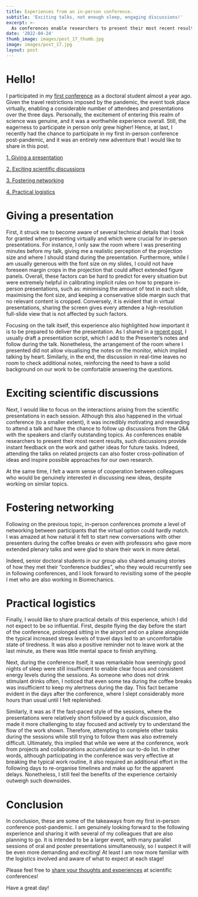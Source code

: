 ```yaml
---
title: Experiences from an in-person conference.
subtitle: 'Exciting talks, not enough sleep, engaging discussions!'
excerpt: >-
  As conferences enable researchers to present their most recent results, such discussions provide instant feedback on the work and gather ideas for future tasks.
date: '2022-04-24'
thumb_image: images/post_17_thumb.jpg
image: images/post_17.jpg
layout: post
---
```


# Hello!

I participated in my [first conference](https://franciscomcm.github.io/blog/esb-congress/) as a doctoral student almost a year ago. Given the travel restrictions imposed by the pandemic, the event took place virtually, enabling a considerable number of attendees and presentations over the three days. Personally, the excitement of entering this realm of science was genuine, and it was a worthwhile experience overall. Still, the eagerness to participate in person only grew higher!
Hence, at last, I recently had the chance to participate in my first in-person conference post-pandemic, and it was an entirely new adventure that I would like to share in this post.

[1. Giving a presentation](#oral_presentation)

[2. Exciting scientific discussions](#science_disc)

[3. Fostering networking](#network)

[4. Practical logistics](#logistics)

# <a name="oral_presentation">Giving a presentation</a>
First, it struck me to become aware of several technical details that I took for granted when presenting virtually and which were crucial for in-person presentations. For instance, I only saw the room where I was presenting minutes before my talk, giving me a realistic perception of the projection size and where I should stand during the presentation. Furthermore, while I am usually generous with the font size on my slides, I could not have foreseen margin crops in the projection that could affect extended figure panels. Overall, these factors can be hard to predict for every situation but were extremely helpful in calibrating implicit rules on how to prepare in-person presentations, such as: minimising the amount of text in each slide, maximising the font size, and keeping a conservative slide margin such that no relevant content is cropped. Conversely, it is evident that in virtual presentations, sharing the screen gives every attendee a high-resolution full-slide view that is not affected by such factors.

Focusing on the talk itself, this experience also highlighted how important it is to be prepared to deliver the presentation. As I shared in a [recent post](https://franciscomcm.github.io/blog/preparing-presentations/), I usually draft a presentation script, which I add to the Presenter’s notes and follow during the talk. Nonetheless, the arrangement of the room where I presented did not allow visualising the notes on the monitor, which implied talking by heart. Similarly, in the end, the discussion in real-time leaves no room to check additional notes, reinforcing the need to have a solid background on our work to be comfortable answering the questions.


# <a name="science_disc">Exciting scientific discussions</a>
Next, I would like to focus on the interactions arising from the scientific presentations in each session. Although this also happened in the virtual conference (to a smaller extent), it was incredibly motivating and rewarding to attend a talk and have the chance to follow up discussions from the Q&A with the speakers and clarify outstanding topics. As conferences enable researchers to present their most recent results, such discussions provide instant feedback on the work and gather ideas for future tasks. Indeed, attending the talks on related projects can also foster cross-pollination of ideas and inspire possible approaches for our own research.

At the same time, I felt a warm sense of cooperation between colleagues who would be genuinely interested in discussing new ideas, despite working on similar topics.


# <a name="network">Fostering networking</a>
Following on the previous topic, in-person conferences promote a level of networking between participants that the virtual option could hardly match. I was amazed at how natural it felt to start new conversations with other presenters during the coffee breaks or even with professors who gave more extended plenary talks and were glad to share their work in more detail.

Indeed, senior doctoral students in our group also shared amusing stories of how they met their “conference buddies”, who they would recurrently see in following conferences, and I look forward to revisiting some of the people I met who are also working in Biomechanics.


# <a name="logistics">Practical logistics</a>
Finally, I would like to share practical details of this experience, which I did not expect to be so influential. First, despite flying the day before the start of the conference, prolonged sitting in the airport and on a plane alongside the typical increased stress levels of travel days led to an uncomfortable state of tiredness. It was also a positive reminder not to leave work at the last minute, as there was little mental space to finish anything.

Next, during the conference itself, it was remarkable how seemingly good nights of sleep were still insufficient to enable clear focus and consistent energy levels during the sessions. As someone who does not drink stimulant drinks often, I noticed that even some tea during the coffee breaks was insufficient to keep my alertness during the day. This fact became evident in the days after the conference, where I slept considerably more hours than usual until I felt replenished.

Similarly, it was as if the fast-paced style of the sessions, where the presentations were relatively short followed by a quick discussion, also made it more challenging to stay focused and actively try to understand the flow of the work shown. Therefore, attempting to complete other tasks during the sessions while still trying to follow them was also extremely difficult. Ultimately, this implied that while we were at the conference, work from projects and collaborations accumulated on our to-do list. In other words, although participating in the conference was very effective at breaking the typical work routine, it also required an additional effort in the following days to re-organise timelines and make up for the apparent delays. Nonetheless, I still feel the benefits of the experience certainly outweigh such downsides.


# Conclusion
In conclusion, these are some of the takeaways from my first in-person conference post-pandemic. I am genuinely looking forward to the following experience and sharing it with several of my colleagues that are also planning to go. It is intended to be a larger event, with many parallel sessions of oral and poster presentations simultaneously, so I suspect it will be even more demanding and exciting! At least I am now more familiar with the logistics involved and aware of what to expect at each stage!

Please feel free to [share your thoughts and experiences](https://twitter.com/_franciscomcm) at scientific conferences!

Have a great day!

